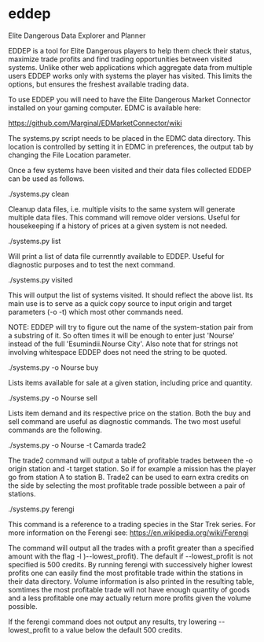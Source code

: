 # eddep
Elite Dangerous Data Explorer and Planner

EDDEP is a tool for Elite Dangerous players to help them check their status,
maximize trade profits and find trading opportunities between visited systems.
Unlike other web applications which aggregate data from multiple users EDDEP
works only with systems the player has visited. This limits the options, but
ensures the freshest available trading data.

To use EDDEP you will need to have the Elite Dangerous Market Connector
installed on your gaming computer. EDMC is available here:

https://github.com/Marginal/EDMarketConnector/wiki

The systems.py script needs to be placed in the EDMC data directory. This
location is controlled by setting it in EDMC in preferences, the output tab
by changing the File Location parameter.

Once a few systems have been visited and their data files collected EDDEP can
be used as follows.

./systems.py clean

Cleanup data files, i.e. multiple visits to the same system will generate
multiple data files. This command will remove older versions. Useful for
housekeeping if a history of prices at a given system is not needed.

./systems.py list

Will print a list of data file currenntly available to EDDEP. Useful for
diagnostic purposes and to test the next command.

./systems.py visited

This will output the list of systems visited. It should reflect the above list.
Its main use is to serve as a quick copy source to input origin and target
parameters (-o -t) which most other commands need.

NOTE: EDDEP will try to figure out the name of the system-station pair from
a substring of it. So often times it will be enough to enter just 'Nourse'
instead of the full 'Esumindii.Nourse City'. Also note that for strings not
involving whitespace EDDEP does not need the string to be quoted.

./systems.py -o Nourse buy

Lists items available for sale at a given station, including price and
quantity.

./systems.py -o Nourse sell

Lists item demand and its respective price on the station. Both the buy and
sell command are useful as diagnostic commands. The two most useful commands
are the following.

./systems.py -o Nourse -t Camarda trade2

The trade2 command will output a table of profitable trades between the -o
origin station and -t target station. So if for example a mission has the
player go from station A to station B. Trade2 can be used to earn extra
credits on the side by selecting the most profitable trade possible between
a pair of stations.

./systems.py ferengi

This command is a reference to a trading species in the Star Trek series. For
more information on the Ferengi see: https://en.wikipedia.org/wiki/Ferengi

The command will output all the trades with a profit greater than a specified
amount with the flag -l )--lowest_profit). The default if --lowest_profit is
not specified is 500 credits. By running ferengi with successively higher
lowest profits one can easily find the most profitable trade within the stations
in their data directory. Volume information is also printed in the resulting
table, somtimes the most profitable trade will not have enough quantity of goods
and a less profitable one may actually return more profits given the volume
possible.

If the ferengi command does not output any results, try lowering --lowest_profit
to a value below the default 500 credits.
